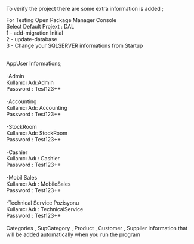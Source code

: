 
To verify the project there are some extra information is added ;<br />

For Testing Open Package Manager Console
<br />
Select Default Projext : DAL
<br />
1 - add-migration Initial
<br />
2 - update-database
<br />
3 - Change your SQLSERVER informations from Startup 

<br />
AppUser Informations; <br />
<br />
-Admin <br />
Kullanıcı Adı:Admin<br />
Password : Test123++<br />
<br />
-Accounting <br />
Kullanıcı Adı: Accounting<br />
Password : Test123++<br />
<br />
-StockRoom <br />
Kullanıcı Adı: StockRoom<br />
Password : Test123++<br />
<br />
-Cashier <br />
Kullanıcı Adı : Cashier<br />
Password : Test123++<br />
<br />
-Mobil Sales <br />
Kullanıcı Adı : MobileSales<br />
Password : Test123++<br />
<br />
-Technical Service Pozisyonu<br />
Kullanıcı Adı : TechnicalService<br />
Password : Test123++<br />
<br />
 Categories , SupCategory , Product , Customer , Supplier information that will be added automatically when you run the program  <br />
<br />


